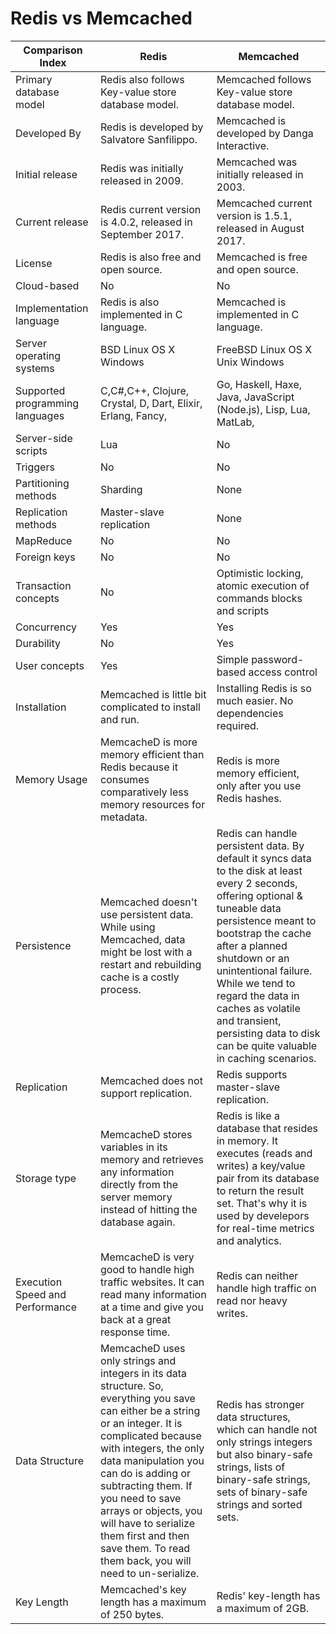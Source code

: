 # Redis vs Memcached
 
 |    Comparison Index    | Redis |    Memcached    |
|---------------------------------------|----------------------------------------------------------------------------------------------------------------------------------------------------------------------------------------------------------------------------------------------------------------------------------------------------------------------------------------------------------------------------------------------------------------|---------------------------------------------------------------------------------------------------------------------------------------------------------------------------------------------------------------------------------------------------------------------------------------------------------------------------------------------------------------------------------------------|
|    Primary database model    | Redis also follows Key-value store database model. |    Memcached follows Key-value store database model.    |
|    Developed By    | Redis is developed by Salvatore Sanfilippo. |    Memcached is developed by Danga Interactive.    |
|    Initial release    | Redis was initially released in 2009. |    Memcached was initially released in 2003.    |
|    Current release    | Redis current version is 4.0.2, released in September 2017. |    Memcached current version is 1.5.1, released in August 2017.    |
|    License    | Redis is also free and open source. |    Memcached is free and open source.    |
|    Cloud-based    | No |    No    |
|    Implementation language    | Redis is also implemented in C language. |    Memcached is implemented in C language.    |
|    Server operating systems    | BSD Linux OS X Windows |    FreeBSD Linux OS X Unix Windows    |
|    Supported programming languages    | C,C#,C++, Clojure, Crystal, D, Dart, Elixir, Erlang, Fancy, | Go, Haskell, Haxe, Java, JavaScript (Node.js), Lisp, Lua, MatLab, |
|    Server-side scripts    | Lua |    No    |
|    Triggers    | No |    No    |
|    Partitioning methods    | Sharding |    None    |
|    Replication methods    | Master-slave replication |    None    |
|    MapReduce    | No |    No    |
|    Foreign keys    |    No    |    No    |
|    Transaction concepts    |    No    |    Optimistic locking, atomic execution of commands blocks and   scripts    |
|    Concurrency    |    Yes    |    Yes    |
|    Durability    |    No    |    Yes    |
|    User concepts    |    Yes    |    Simple password-based access control    |
|    Installation    |    Memcached is little bit complicated to install and run.    |    Installing Redis is so much easier. No dependencies required.    |
|    Memory Usage    |    MemcacheD is more memory efficient than Redis because it   consumes comparatively less memory resources for metadata.    |    Redis is more memory efficient, only after you use Redis   hashes.    |
|    Persistence    |    Memcached doesn't use persistent data. While using Memcached,   data might be lost with a restart and rebuilding cache is a costly process.    |    Redis can handle persistent data. By default it syncs data to   the disk at least every 2 seconds, offering optional & tuneable data   persistence meant to bootstrap the cache after a planned shutdown or an   unintentional failure. While we tend to regard the data in caches as volatile   and transient, persisting data to disk can be quite valuable in caching   scenarios.    |
|    Replication    |    Memcached does not support replication.    |    Redis supports master-slave replication.    |
|    Storage type    |    MemcacheD stores variables in its memory and retrieves any   information directly from the server memory instead of hitting the database   again.    |    Redis is like a database that resides in memory. It executes   (reads and writes) a key/value pair from its database to return the result   set. That's why it is used by develepors for real-time metrics and analytics.    |
|    Execution Speed and Performance    |    MemcacheD is very good to handle high traffic websites. It can   read many information at a time and give you back at a great response time.    |    Redis can neither handle high traffic on read nor heavy   writes.    |
|    Data Structure    |    MemcacheD uses only strings and integers in its data   structure. So, everything you save can either be a string or an integer. It   is complicated because with integers, the only data manipulation you can do   is adding or subtracting them. If you need to save arrays or objects, you   will have to serialize them first and then save them. To read them back, you   will need to un-serialize.    |    Redis has stronger data structures, which can handle not only   strings integers but also binary-safe strings, lists of binary-safe strings,   sets of binary-safe strings and sorted sets.    |
|    Key Length    |    Memcached's key length has a maximum of 250 bytes.    |    Redis' key-length has a maximum of 2GB.    |